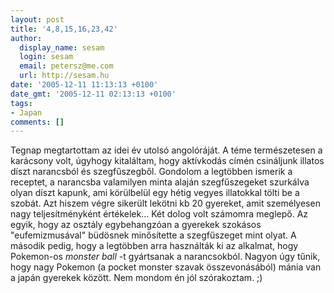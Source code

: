 ```yaml
---
layout: post
title: '4,8,15,16,23,42'
author:
  display_name: sesam
  login: sesam
  email: petersz@me.com
  url: http://sesam.hu
date: '2005-12-11 11:13:13 +0100'
date_gmt: '2005-12-11 02:13:13 +0100'
tags:
- Japan
comments: []
---
```


Tegnap megtartottam az idei év utolsó angolóráját. A téme természetesen a karácsony volt, úgyhogy kitaláltam, hogy aktívkodás címén csináljunk illatos díszt narancsból és szegfűszegből. Gondolom a legtöbben ismerik a receptet, a narancsba valamilyen minta alaján szegfűszegeket szurkálva olyan díszt kapunk, ami körülbelül egy hétig vegyes illatokkal tölti be a szobát. Azt hiszem végre sikerült lekötni kb 20 gyereket, amit személyesen nagy teljesítményként értékelek... Két dolog volt számomra meglepő. Az egyik, hogy az osztály egybehangzóan a gyerekek szokásos "eufemizmusával" büdösnek minősítette a szegfűszeget mint olyat. A második pedig, hogy a legtöbben arra használták ki az alkalmat, hogy Pokemon-os _monster ball_ -t gyártsanak a narancsokból. Nagyon úgy tűnik, hogy nagy Pokemon (a pocket monster szavak összevonásából) mánia van a japán gyerekek között. Nem mondom én jól szórakoztam. ;)
